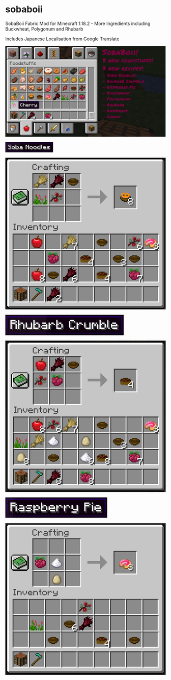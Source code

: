 # sobaboii
SobaBoii Fabric Mod for Minecraft 1.18.2 - More Ingredients including Buckwheat, Polygonum and Rhubarb

Includes Japanese Localisation from Google Translate

![SobaboiiBanner](/docs/SobaboiiBanner.png)

![SobaNoodlesLabel](/docs/SobaNoodlesLabel.png)

![SobaNoodlesRecipe](/docs/SobaNoodlesRecipe.png)

![RhubarbCrumbleLabel](/docs/RhubarbCrumbleLabel.png)

![RhubarbCrumbleRecipe](/docs/RhubarbCrumbleRecipe.png)

![RaspberryPieLabel](/docs/RaspberryPieLabel.png)

![RaspberryPieRecipe](/docs/RaspberryPieRecipe.png)
